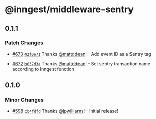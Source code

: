 # @inngest/middleware-sentry

## 0.1.1

### Patch Changes

- [#673](https://github.com/inngest/inngest-js/pull/673) [`42f0e71`](https://github.com/inngest/inngest-js/commit/42f0e71e55186941378159e57c752c177bf79b42) Thanks [@mattddean](https://github.com/mattddean)! - Add event ID as a Sentry tag

- [#672](https://github.com/inngest/inngest-js/pull/672) [`b637d3a`](https://github.com/inngest/inngest-js/commit/b637d3a5cee9bd4792912185077ab9184ba6d364) Thanks [@mattddean](https://github.com/mattddean)! - Set sentry transaction name according to Inngest function

## 0.1.0

### Minor Changes

- [#598](https://github.com/inngest/inngest-js/pull/598) [`cb4fdfd`](https://github.com/inngest/inngest-js/commit/cb4fdfdcd39b5051b87e736d3c18948dec9c2b30) Thanks [@jpwilliams](https://github.com/jpwilliams)! - Initial release!
